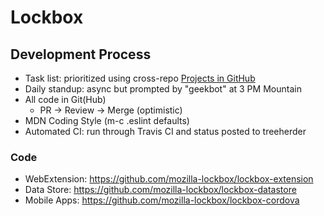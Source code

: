 # Lockbox

## Development Process

* Task list: prioritized using cross-repo [Projects in GitHub](https://github.com/orgs/mozilla-lockbox/projects)
* Daily standup: async but prompted by "geekbot" at 3 PM Mountain
* All code in Git(Hub)
  * PR -> Review -> Merge (optimistic)
* MDN Coding Style (m-c .eslint defaults)
* Automated CI: run through Travis CI and status posted to treeherder

### Code

- WebExtension: https://github.com/mozilla-lockbox/lockbox-extension
- Data Store: https://github.com/mozilla-lockbox/lockbox-datastore
- Mobile Apps: https://github.com/mozilla-lockbox/lockbox-cordova
